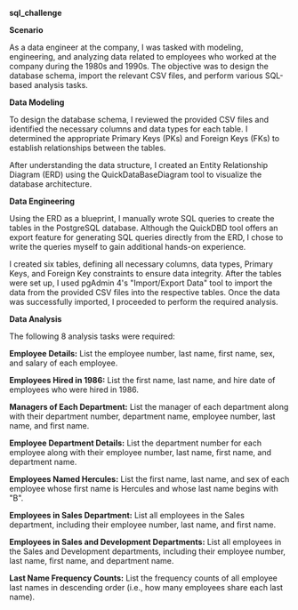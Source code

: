 **sql_challenge**

**Scenario**

As a data engineer at the company, I was tasked with modeling, engineering, and analyzing data related to employees who worked at the company during the 1980s and 1990s. The objective was to design the database schema, import the relevant CSV files, and perform various SQL-based analysis tasks.

**Data Modeling**

To design the database schema, I reviewed the provided CSV files and identified the necessary columns and data types for each table. I determined the appropriate Primary Keys (PKs) and Foreign Keys (FKs) to establish relationships between the tables.

After understanding the data structure, I created an Entity Relationship Diagram (ERD) using the QuickDataBaseDiagram tool to visualize the database architecture.

**Data Engineering**

Using the ERD as a blueprint, I manually wrote SQL queries to create the tables in the PostgreSQL database. Although the QuickDBD tool offers an export feature for generating SQL queries directly from the ERD, I chose to write the queries myself to gain additional hands-on experience.

I created six tables, defining all necessary columns, data types, Primary Keys, and Foreign Key constraints to ensure data integrity. After the tables were set up, I used pgAdmin 4's "Import/Export Data" tool to import the data from the provided CSV files into the respective tables. Once the data was successfully imported, I proceeded to perform the required analysis.

**Data Analysis**

The following 8 analysis tasks were required:

**Employee Details:** List the employee number, last name, first name, sex, and salary of each employee.

**Employees Hired in 1986:** List the first name, last name, and hire date of employees who were hired in 1986.

**Managers of Each Department:** List the manager of each department along with their department number, department name, employee number, last name, and first name.

**Employee Department Details:** List the department number for each employee along with their employee number, last name, first name, and department name.

**Employees Named Hercules:** List the first name, last name, and sex of each employee whose first name is Hercules and whose last name begins with "B".

**Employees in Sales Department:** List all employees in the Sales department, including their employee number, last name, and first name.

**Employees in Sales and Development Departments:** List all employees in the Sales and Development departments, including their employee number, last name, first name, and department name.

**Last Name Frequency Counts:** List the frequency counts of all employee last names in descending order (i.e., how many employees share each last name).
